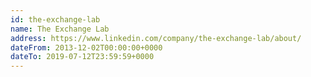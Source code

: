 ```yaml
---
id: the-exchange-lab
name: The Exchange Lab
address: https://www.linkedin.com/company/the-exchange-lab/about/
dateFrom: 2013-12-02T00:00:00+0000
dateTo: 2019-07-12T23:59:59+0000
---
```

